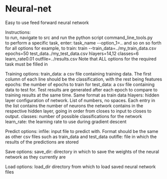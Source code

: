 # Neural-net
Easy to use feed forward neural network

Instructions:\
to run, navigate to src and run the python script command_line_tools.py\
to perform a specific task, enter: task_name --option_1=.. and so on so forth for all options
for example, to train:
train --train_data=../my_train_data.csv epochs=50 test_data../my_test_data.csv hlayers=14,12 classes=6 learn_rate0.01 outfile=../results.csv
Note that ALL options for the required task must be filled in

Training options:
train_data: a csv file containing training data. The first column of each line should be the classification, with the rest being features
epochs: the number of epochs to train for
test_data: a csv file containing data to test for. Test results are generated after each epoch to compare to training results at the same time. Same format as train data
hlayers: hidden layer configuration of network. List of numbers, no spaces. Each entry in the list contains the number of neurons the network contains in the respective hidden layer, going in order from closes to input to closes to output.
classes: number of possible classifications for the network
learn_rate: the learning rate to use during gradient descent

Predict options:
infile: input file to predict with. Format should be the same as other csv files such as train_data and test_data
outifle: file in which the results of the predictions are stored

Save options:
save_dir: directory in which to save the weights of the neural network as they currently are

Load options:
load_dir directory from which to load saved neural network files
